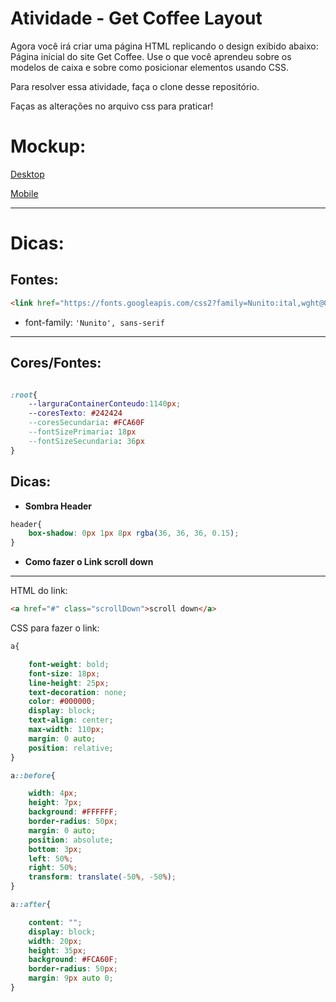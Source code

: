 # Atividade - Get Coffee Layout

Agora você irá criar uma página HTML replicando o design exibido abaixo: Página inicial do site Get Coffee. Use o que você aprendeu sobre os modelos de caixa e sobre como posicionar elementos usando CSS.

Para resolver essa atividade, faça o clone desse repositório.

Faças as alterações no arquivo css para praticar!


# Mockup:

<!-- ![Mockup - Desktop](https://files-kenzie-academy-brasil.s3.amazonaws.com/q1/sprint3/coffee2.png) -->

[Desktop](https://files-kenzie-academy-brasil.s3.amazonaws.com/q1/sprint3/coffee2.png)

<!-- ![Mockup - Mobile](https://files-kenzie-academy-brasil.s3.amazonaws.com/q1/sprint3/coffee1.png) -->

[Mobile](https://files-kenzie-academy-brasil.s3.amazonaws.com/q1/sprint3/coffee1.png)

---

# Dicas:

## Fontes:

```html
<link href="https://fonts.googleapis.com/css2?family=Nunito:ital,wght@0,200;0,300;0,400;0,600;0,700;0,800;0,900;1,200;1,300;1,400;1,600;1,700;1,800;1,900&display=swap" rel="stylesheet">
```

- font-family: `'Nunito', sans-serif`

---

## Cores/Fontes:

```css

:root{
    --larguraContainerConteudo:1140px;
    --coresTexto: #242424 
    --coresSecundaria: #FCA60F
    --fontSizePrimaria: 18px
    --fontSizeSecundaria: 36px
}

```

## Dicas:

- __Sombra Header__

```css
header{
    box-shadow: 0px 1px 8px rgba(36, 36, 36, 0.15);
}
```

- __Como fazer o Link scroll down__

---

HTML do link:

```html
<a href="#" class="scrollDown">scroll down</a>
```

CSS para fazer o link: 

```css
a{

    font-weight: bold;
    font-size: 18px;
    line-height: 25px;
    text-decoration: none;
    color: #000000;
    display: block;
    text-align: center;
    max-width: 110px;
    margin: 0 auto;
    position: relative;
}
```

```css
a::before{

    width: 4px;
    height: 7px;
    background: #FFFFFF;
    border-radius: 50px;
    margin: 0 auto;
    position: absolute;
    bottom: 3px;
    left: 50%;
    right: 50%;
    transform: translate(-50%, -50%);
}
```

```css
a::after{

    content: "";
    display: block;
    width: 20px;
    height: 35px;
    background: #FCA60F;
    border-radius: 50px;
    margin: 9px auto 0;
}
```
